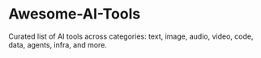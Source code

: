 # Awesome-AI-Tools
Curated list of AI tools across categories: text, image, audio, video, code, data, agents, infra, and more.
